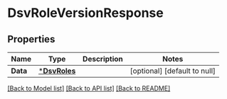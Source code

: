 # DsvRoleVersionResponse

## Properties
Name | Type | Description | Notes
------------ | ------------- | ------------- | -------------
**Data** | [***DsvRoles**](Roles.md) |  | [optional] [default to null]

[[Back to Model list]](../README.md#documentation-for-models) [[Back to API list]](../README.md#documentation-for-api-endpoints) [[Back to README]](../README.md)


